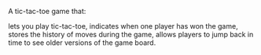 A tic-tac-toe game that:

lets you play tic-tac-toe,
indicates when one player has won the game,
stores the history of moves during the game,
allows players to jump back in time to see older versions of the game board.
